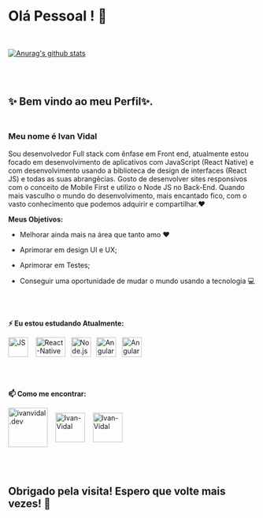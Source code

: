 # Olá Pessoal ! 👋 <br>
<br>


[![Anurag's github stats](https://github-readme-stats.vercel.app/api?username=Ivan-Vidal&show_icons=true&theme=radical)](https://github.com/anuraghazra/github-readme-stats)

<br>
<br>

## ✨ Bem vindo ao meu Perfil✨. <br> <br>


### Meu nome é Ivan Vidal

Sou desenvolvedor Full stack com ênfase em Front end, atualmente estou focado em desenvolvimento de aplicativos com JavaScript (React Native) e
com desenvolvimento usando a biblioteca de design de interfaces (React JS) e todas as suas abrangêcias.
Gosto de desenvolver sites responsivos com o conceito de Mobile First e utilizo o Node JS no Back-End.
Quando mais vasculho o mundo do desenvolvimento, mais encantado fico, com o vasto conhecimento que podemos adquirir e compartilhar.❤️



**Meus Objetivos:**

* Melhorar ainda mais na área que tanto amo ❤️

* Aprimorar em design UI e UX;
 
* Aprimorar em Testes; 

* Conseguir uma oportunidade de mudar o mundo usando a tecnologia  💻


<br>
<br>

**⚡ Eu estou estudando Atualmente:** 
<p align="left">
 <img src="https://upload.wikimedia.org/wikipedia/commons/thumb/9/99/Unofficial_JavaScript_logo_2.svg/480px-Unofficial_JavaScript_logo_2.svg.png" alt="JS" width="40" height="40"/> &nbsp;&nbsp;
  <img src="https://user-images.githubusercontent.com/51785898/91357845-424c6600-e7c8-11ea-9457-53c06cf3b6ed.png" alt="React-Native" width="60" height="40" />&nbsp;&nbsp;
 <img src="https://user-images.githubusercontent.com/51785898/91357850-44162980-e7c8-11ea-966c-a7ebaba08ba3.png" alt="Node.js" width="40" height="40"/>&nbsp;&nbsp;
  <img src="https://img.icons8.com/color/48/000000/angularjs.png" alt="Angular" width="40" height="40"/>&nbsp;&nbsp;
  <img src="https://miro.medium.com/max/816/1*mn6bOs7s6Qbao15PMNRyOA.png" alt="Angular" width="40" height="40"/>&nbsp;&nbsp;
 
   </p>
  
<br><br>
   


**📫 Como me encontrar:**
<p align="left">
<a href="https://www.instagram.com/ivanvidal.dev/" target="blank"><img align="center" src="https://img.icons8.com/fluent/2x/instagram-new.png" alt="ivanvidal.dev" height="80" width="80" /></a> &nbsp;&nbsp;
<a href="https://www.linkedin.com/in/ivan-vidal-b7485a138/" target="blank"><img align="center" src="https://www.flaticon.com/br/premium-icon/icons/svg/3938/3938044.svg" alt="Ivan-Vidal" height="60" width="60" /></a> &nbsp;&nbsp;
 <a href="https://api.whatsapp.com/send?L=pt_BR&phone=5511968344811&text=Tenho%20interesse%20em%20seus%20servi%C3%A7os." target="blank"><img align="center" src="https://www.flaticon.com/br/premium-icon/icons/svg/3536/3536445.svg" alt="Ivan-Vidal" height="60" width="60" /></a> &nbsp;&nbsp;
</p>
 <br> <br>

## Obrigado pela visita! Espero que volte mais vezes!  🤗
